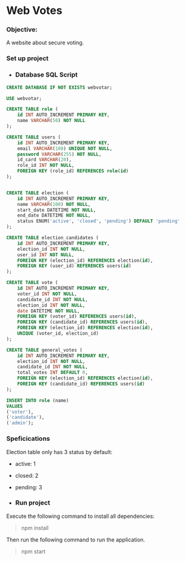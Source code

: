 # Web Votes 

### Objective:
A website about secure voting.


### Set up project

- ### Database SQL Script

``` sql
CREATE DATABASE IF NOT EXISTS webvotar;

USE webvotar;

CREATE TABLE role (
    id INT AUTO_INCREMENT PRIMARY KEY,
    name VARCHAR(50) NOT NULL
);

CREATE TABLE users (
    id INT AUTO_INCREMENT PRIMARY KEY,
    email VARCHAR(100) UNIQUE NOT NULL,
    password VARCHAR(255) NOT NULL,
    id_card VARCHAR(20),
    role_id INT NOT NULL,
    FOREIGN KEY (role_id) REFERENCES role(id)
);


CREATE TABLE election (
    id INT AUTO_INCREMENT PRIMARY KEY,
    name VARCHAR(100) NOT NULL,
    start_date DATETIME NOT NULL,
    end_date DATETIME NOT NULL,
    status ENUM('active', 'closed', 'pending') DEFAULT 'pending'
);

CREATE TABLE election_candidates (
    id INT AUTO_INCREMENT PRIMARY KEY,
    election_id INT NOT NULL,
    user_id INT NOT NULL,
    FOREIGN KEY (election_id) REFERENCES election(id),
    FOREIGN KEY (user_id) REFERENCES users(id)
);

CREATE TABLE vote (
    id INT AUTO_INCREMENT PRIMARY KEY,
    voter_id INT NOT NULL,
    candidate_id INT NOT NULL,
    election_id INT NOT NULL,
    date DATETIME NOT NULL,
    FOREIGN KEY (voter_id) REFERENCES users(id),
    FOREIGN KEY (candidate_id) REFERENCES users(id),
    FOREIGN KEY (election_id) REFERENCES election(id),
    UNIQUE (voter_id, election_id)
);

CREATE TABLE general_votes (
    id INT AUTO_INCREMENT PRIMARY KEY,
    election_id INT NOT NULL,
    candidate_id INT NOT NULL,
    total_votes INT DEFAULT 0,
    FOREIGN KEY (election_id) REFERENCES election(id),
    FOREIGN KEY (candidate_id) REFERENCES users(id)
);

INSERT INTO role (name)
VALUES
('voter'),
('candidate'),
('admin');

```

### Speficications

Election table only has 3 status by default:
   - active: 1
   - closed: 2
   - pending: 3 


- ### Run project

Execute the following command to install all dependencies:

> npm install 

Then run the following command to run the application.

> npm start

